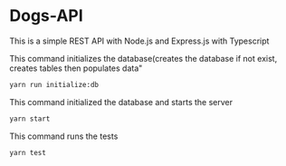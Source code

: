 # Dogs-API
This is a simple REST API with Node.js and Express.js with Typescript

This command initializes the database(creates the database if not exist, creates tables then populates data"
```bash
yarn run initialize:db
```

This command initialized the database and starts the server
```bash
yarn start
```

This command runs the tests
```bash
yarn test
```
